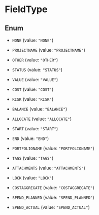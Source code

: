 
# FieldType

## Enum


* `NONE` (value: `"NONE"`)

* `PROJECTNAME` (value: `"PROJECTNAME"`)

* `OTHER` (value: `"OTHER"`)

* `STATUS` (value: `"STATUS"`)

* `VALUE` (value: `"VALUE"`)

* `COST` (value: `"COST"`)

* `RISK` (value: `"RISK"`)

* `BALANCE` (value: `"BALANCE"`)

* `ALLOCATE` (value: `"ALLOCATE"`)

* `START` (value: `"START"`)

* `END` (value: `"END"`)

* `PORTFOLIONAME` (value: `"PORTFOLIONAME"`)

* `TAGS` (value: `"TAGS"`)

* `ATTACHMENTS` (value: `"ATTACHMENTS"`)

* `LOCK` (value: `"LOCK"`)

* `COSTAGGREGATE` (value: `"COSTAGGREGATE"`)

* `SPEND_PLANNED` (value: `"SPEND_PLANNED"`)

* `SPEND_ACTUAL` (value: `"SPEND_ACTUAL"`)



